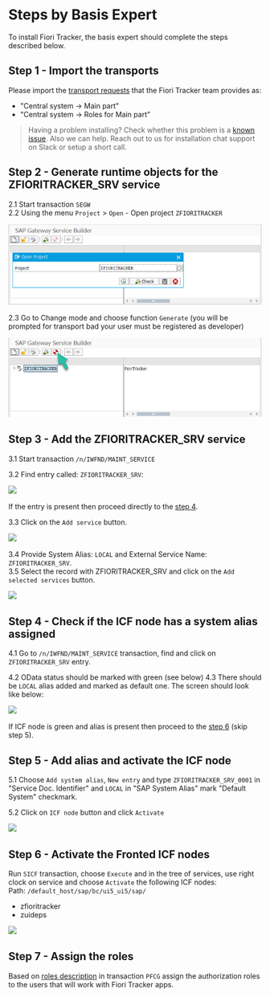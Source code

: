 # Steps by Basis Expert

To install Fiori Tracker, the basis expert should complete the steps described below.

## Step 1 - Import the transports

Please import the [transport requests](/trans) that the Fiori Tracker team provides as:
- "Central system -> Main part"
- "Central system -> Roles for Main part"

> Having a problem installing? Check whether this problem is a [known issue](/installation/known-issues). Also we can help. Reach out to us for installation chat support on Slack or setup a short call.

## Step 2 - Generate runtime objects for the ZFIORITRACKER_SRV service

2.1 Start transaction `SEGW`  <br>
2.2 Using the menu `Project` > `Open` - Open project `ZFIORITRACKER`

![](res/segw.png)

2.3 Go to Change mode and choose function `Generate` (you will be prompted for transport bad your user must be registered as developer)

![](res/segw_gen.png)

## Step 3 - Add the ZFIORITRACKER_SRV service

3.1 Start transaction `/n/IWFND/MAINT_SERVICE`<br>

3.2 Find entry called: `ZFIORITRACKER_SRV`:

![](/res/maint-service-entry.png)

If the entry is present then proceed directly to the [step 4](#step-4-check-if-icf-node-is-active).

3.3 Click on the `Add service` button.

![](/res/maint-service-add.png)

3.4 Provide System Alias: `LOCAL` and External Service Name: `ZFIORITRACKER_SRV`.<br>
3.5 Select the record with ZFIORITRACKER_SRV and click on the `Add selected services` button.

![](/res/maint-service-add2.png)

## Step 4 - Check if the ICF node has a system alias assigned

4.1 Go to `/n/IWFND/MAINT_SERVICE` transaction, find and click on `ZFIORITRACKER_SRV` entry.<br>

4.2 OData status should be marked with green (see below)
4.3 There should be `LOCAL` alias added and marked as default one. The screen should look like below:

![](/res/maint-service.png)

If ICF node is green and alias is present then proceed to the [step 6](#step-6-activate-the-fronted-icf-nodes) (skip step 5).

## Step 5 - Add alias and activate the ICF node

5.1 Choose `Add system alias`, `New entry` and type `ZFIORITRACKER_SRV_0001` in "Service Doc. Identifier" and `LOCAL` in "SAP System Alias" mark "Default System" checkmark.

5.2 Click on `ICF node` button and click `Activate`

![](/res/maint-service-icf.png)


## Step 6 - Activate the Fronted ICF nodes

Run `SICF` transaction, choose `Execute` and in the tree of services, use right clock on service and choose `Activate` the following ICF nodes:<br/>
Path: `/default_host/sap/bc/ui5_ui5/sap/`
- zfioritracker<br/>
- zuideps

![](/res/sicf-activate.png)

## Step 7 - Assign the roles

Based on [roles description](general/role-assignment.md) in transaction `PFCG` assign the authorization roles to the users that will work with Fiori Tracker apps.

